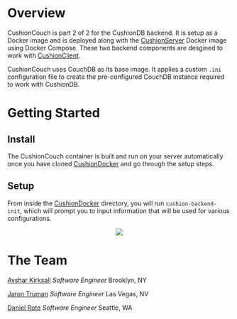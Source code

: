 # Overview

CushionCouch is part 2 of 2 for the CushionDB backend. It is setup as a Docker image and is deployed along with the [CushionServer](https://github.com/CushionDB/CushionServer) Docker image using Docker Compose. These two backend components are desgined to work with [CushionClient](https://github.com/CushionDB/CushionClient).

CushionCouch uses CouchDB as its base image. It applies a custom `.ini` configuration file to create the pre-configured CouchDB instance required to work with CushionDB.

# Getting Started

## Install

The CushionCouch container is built and run on your server automatically once you have cloned [CushionDocker](https://github.com/CushionDB/CushionDocker) and go through the setup steps.

## Setup

From inside the [CushionDocker](https://github.com/CushionDB/CushionDocker) directory, you will run `cushion-backend-init`, which will prompt you to input information that will be used for various configurations.

<p align="center"><img src="https://cushiondb.github.io/img/cushion-backend-init.gif"></p>

# The Team

[Avshar Kirksall](https://avshrk.github.io/
) *Software Engineer* Brooklyn, NY

[Jaron Truman]() *Software Engineer* Las Vegas, NV

[Daniel Rote](https://drote.github.io/
) *Software Engineer* Seattle, WA
